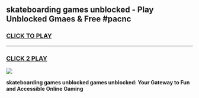 
## skateboarding games unblocked - Play Unblocked Gmaes & Free #pacnc
<h3>
<a href="https://news.freeplayer.one?title=skateboarding_games_unblocked&ref=24F">CLICK TO PLAY</a></h3>
<hr>

<h3>
<a href="https://news.freeplayer.one?title=skateboarding_games_unblocked&ref=24F">CLICK 2 PLAY</a>
  
</h3>

<a href="https://news.freeplayer.one?title=skateboarding_games_unblocked&ref=24F/"><img src="https://clearcache.store/games.png"></a>


**skateboarding games unblocked games unblocked: Your Gateway to Fun and Accessible Online Gaming**
